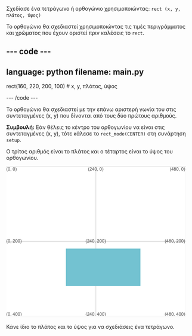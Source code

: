 Σχεδίασε ένα τετράγωνο ή ορθογώνιο χρησιμοποιώντας: `rect (x, y, πλάτος, ύψος)`

Το ορθογώνιο θα σχεδιαστεί χρησιμοποιώντας τις τιμές περιγράμματος και χρώματος που έχουν οριστεί πριν καλέσεις το `rect`.

--- code ---
---
language: python
filename: main.py
---

  rect(160, 220, 200, 100) # x, y, πλάτος, ύψος

--- /code ---

Το ορθογώνιο θα σχεδιαστεί με την επάνω αριστερή γωνία του στις συντεταγμένες (x, y) που δίνονται από τους δύο πρώτους αριθμούς.

**Συμβουλή:** Εάν θέλεις το κέντρο του ορθογωνίου να είναι στις συντεταγμένες (x, y), τότε κάλεσε το `rect_mode(CENTER)` στη συνάρτηση `setup`.

Ο τρίτος αριθμός είναι το πλάτος και ο τέταρτος είναι το ύψος του ορθογωνίου.

![Η περιοχή που προκύπτει δείχνει ένα ορθογώνιο με κέντρο γύρω από x 160, y 220 με πλάτος 200 και ύψος 100](images/example.png)

Κάνε ίδιο το πλάτος και το ύψος για να σχεδιάσεις ένα τετράγωνο.

